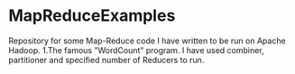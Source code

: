 MapReduceExamples
=================

Repository for some Map-Reduce code I have written to be run on Apache Hadoop.
1.The famous "WordCount" program. I have used combiner, partitioner and specified number of Reducers to run. 
